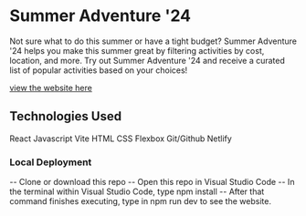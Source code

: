 # Summer Adventure '24
Not sure what to do this summer or have a tight budget? Summer Adventure '24 helps you make this summer great by filtering activities by cost, location, and more. 
Try out Summer Adventure '24 and receive a curated list of popular activities based on your choices!

[view the website here](https://summeradventure.netlify.app/)

## Technologies Used
React
Javascript
Vite
HTML
CSS
Flexbox
Git/Github
Netlify

### Local Deployment
-- Clone or download this repo
-- Open this repo in Visual Studio Code
-- In the terminal within Visual Studio Code, type npm install
-- After that command finishes executing, type in npm run dev to see the website.
